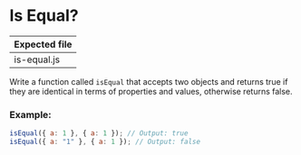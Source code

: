 # Is Equal?

| Expected file |
| ------------- |
| is-equal.js   |

Write a function called `isEqual` that accepts two objects and returns true if they are identical in terms of properties and values, otherwise returns false.

### Example:

```js
isEqual({ a: 1 }, { a: 1 }); // Output: true
isEqual({ a: "1" }, { a: 1 }); // Output: false
```
